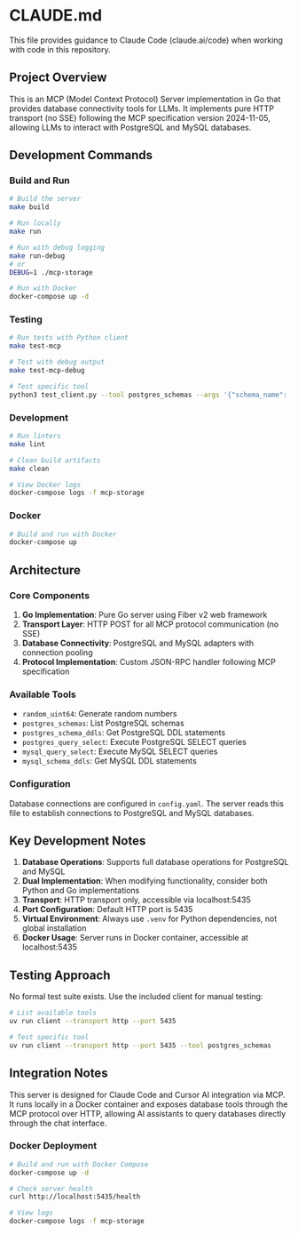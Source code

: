 # CLAUDE.md

This file provides guidance to Claude Code (claude.ai/code) when working with code in this repository.

## Project Overview
This is an MCP (Model Context Protocol) Server implementation in Go that provides database connectivity tools for LLMs. It implements pure HTTP transport (no SSE) following the MCP specification version 2024-11-05, allowing LLMs to interact with PostgreSQL and MySQL databases.

## Development Commands

### Build and Run
```bash
# Build the server
make build

# Run locally
make run

# Run with debug logging
make run-debug
# or
DEBUG=1 ./mcp-storage

# Run with Docker
docker-compose up -d
```

### Testing
```bash
# Run tests with Python client
make test-mcp

# Test with debug output
make test-mcp-debug

# Test specific tool
python3 test_client.py --tool postgres_schemas --args '{"schema_name": "public"}'
```

### Development
```bash
# Run linters
make lint

# Clean build artifacts
make clean

# View Docker logs
docker-compose logs -f mcp-storage
```

### Docker
```bash
# Build and run with Docker
docker-compose up
```

## Architecture

### Core Components
1. **Go Implementation**: Pure Go server using Fiber v2 web framework
2. **Transport Layer**: HTTP POST for all MCP protocol communication (no SSE)
3. **Database Connectivity**: PostgreSQL and MySQL adapters with connection pooling
4. **Protocol Implementation**: Custom JSON-RPC handler following MCP specification

### Available Tools
- `random_uint64`: Generate random numbers
- `postgres_schemas`: List PostgreSQL schemas
- `postgres_schema_ddls`: Get PostgreSQL DDL statements
- `postgres_query_select`: Execute PostgreSQL SELECT queries
- `mysql_query_select`: Execute MySQL SELECT queries
- `mysql_schema_ddls`: Get MySQL DDL statements

### Configuration
Database connections are configured in `config.yaml`. The server reads this file to establish connections to PostgreSQL and MySQL databases.

## Key Development Notes

1. **Database Operations**: Supports full database operations for PostgreSQL and MySQL
2. **Dual Implementation**: When modifying functionality, consider both Python and Go implementations
3. **Transport**: HTTP transport only, accessible via localhost:5435
4. **Port Configuration**: Default HTTP port is 5435
5. **Virtual Environment**: Always use `.venv` for Python dependencies, not global installation
6. **Docker Usage**: Server runs in Docker container, accessible at localhost:5435

## Testing Approach
No formal test suite exists. Use the included client for manual testing:
```bash
# List available tools
uv run client --transport http --port 5435

# Test specific tool
uv run client --transport http --port 5435 --tool postgres_schemas
```

## Integration Notes
This server is designed for Claude Code and Cursor AI integration via MCP. It runs locally in a Docker container and exposes database tools through the MCP protocol over HTTP, allowing AI assistants to query databases directly through the chat interface.

### Docker Deployment
```bash
# Build and run with Docker Compose
docker-compose up -d

# Check server health
curl http://localhost:5435/health

# View logs
docker-compose logs -f mcp-storage
```